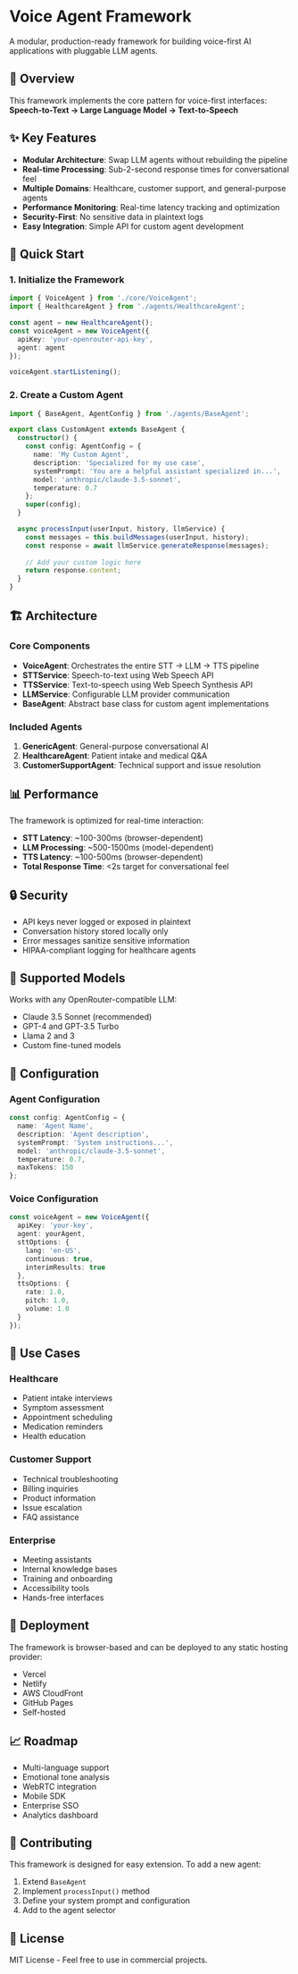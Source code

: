 # Voice Agent Framework

A modular, production-ready framework for building voice-first AI applications with pluggable LLM agents.

## 🎯 Overview

This framework implements the core pattern for voice-first interfaces:
**Speech-to-Text → Large Language Model → Text-to-Speech**

## ✨ Key Features

- **Modular Architecture**: Swap LLM agents without rebuilding the pipeline
- **Real-time Processing**: Sub-2-second response times for conversational feel  
- **Multiple Domains**: Healthcare, customer support, and general-purpose agents
- **Performance Monitoring**: Real-time latency tracking and optimization
- **Security-First**: No sensitive data in plaintext logs
- **Easy Integration**: Simple API for custom agent development

## 🚀 Quick Start

### 1. Initialize the Framework

```typescript
import { VoiceAgent } from './core/VoiceAgent';
import { HealthcareAgent } from './agents/HealthcareAgent';

const agent = new HealthcareAgent();
const voiceAgent = new VoiceAgent({
  apiKey: 'your-openrouter-api-key',
  agent: agent
});

voiceAgent.startListening();
```

### 2. Create a Custom Agent

```typescript
import { BaseAgent, AgentConfig } from './agents/BaseAgent';

export class CustomAgent extends BaseAgent {
  constructor() {
    const config: AgentConfig = {
      name: 'My Custom Agent',
      description: 'Specialized for my use case',
      systemPrompt: 'You are a helpful assistant specialized in...',
      model: 'anthropic/claude-3.5-sonnet',
      temperature: 0.7
    };
    super(config);
  }

  async processInput(userInput, history, llmService) {
    const messages = this.buildMessages(userInput, history);
    const response = await llmService.generateResponse(messages);
    
    // Add your custom logic here
    return response.content;
  }
}
```

## 🏗️ Architecture

### Core Components

- **VoiceAgent**: Orchestrates the entire STT → LLM → TTS pipeline
- **STTService**: Speech-to-text using Web Speech API
- **TTSService**: Text-to-speech using Web Speech Synthesis API
- **LLMService**: Configurable LLM provider communication
- **BaseAgent**: Abstract base class for custom agent implementations

### Included Agents

1. **GenericAgent**: General-purpose conversational AI
2. **HealthcareAgent**: Patient intake and medical Q&A
3. **CustomerSupportAgent**: Technical support and issue resolution

## 📊 Performance

The framework is optimized for real-time interaction:

- **STT Latency**: ~100-300ms (browser-dependent)
- **LLM Processing**: ~500-1500ms (model-dependent)  
- **TTS Latency**: ~100-500ms (browser-dependent)
- **Total Response Time**: <2s target for conversational feel

## 🔒 Security

- API keys never logged or exposed in plaintext
- Conversation history stored locally only
- Error messages sanitize sensitive information
- HIPAA-compliant logging for healthcare agents

## 🎨 Supported Models

Works with any OpenRouter-compatible LLM:
- Claude 3.5 Sonnet (recommended)
- GPT-4 and GPT-3.5 Turbo
- Llama 2 and 3
- Custom fine-tuned models

## 🔧 Configuration

### Agent Configuration

```typescript
const config: AgentConfig = {
  name: 'Agent Name',
  description: 'Agent description',
  systemPrompt: 'System instructions...',
  model: 'anthropic/claude-3.5-sonnet',
  temperature: 0.7,
  maxTokens: 150
};
```

### Voice Configuration

```typescript
const voiceAgent = new VoiceAgent({
  apiKey: 'your-key',
  agent: yourAgent,
  sttOptions: {
    lang: 'en-US',
    continuous: true,
    interimResults: true
  },
  ttsOptions: {
    rate: 1.0,
    pitch: 1.0,
    volume: 1.0
  }
});
```

## 🎯 Use Cases

### Healthcare
- Patient intake interviews
- Symptom assessment
- Appointment scheduling
- Medication reminders
- Health education

### Customer Support  
- Technical troubleshooting
- Billing inquiries
- Product information
- Issue escalation
- FAQ assistance

### Enterprise
- Meeting assistants
- Internal knowledge bases
- Training and onboarding
- Accessibility tools
- Hands-free interfaces

## 🚀 Deployment

The framework is browser-based and can be deployed to any static hosting provider:

- Vercel
- Netlify
- AWS CloudFront
- GitHub Pages
- Self-hosted

## 📈 Roadmap

- Multi-language support
- Emotional tone analysis
- WebRTC integration
- Mobile SDK
- Enterprise SSO
- Analytics dashboard

## 🤝 Contributing

This framework is designed for easy extension. To add a new agent:

1. Extend `BaseAgent`
2. Implement `processInput()` method
3. Define your system prompt and configuration
4. Add to the agent selector

## 📄 License

MIT License - Feel free to use in commercial projects.